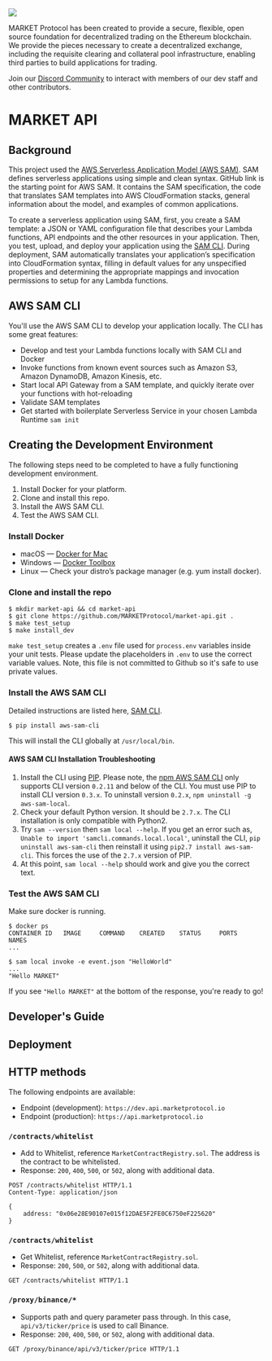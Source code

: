 <img src="https://github.com/MARKETProtocol/dApp/blob/master/src/img/MARKETProtocol-Light.png?raw=true" align="middle">

MARKET Protocol has been created to provide a secure, flexible, open source foundation for decentralized trading on the Ethereum blockchain. We provide the pieces necessary to create a decentralized exchange, including the requisite clearing and collateral pool infrastructure, enabling third parties to build applications for trading.

Join our [Discord Community](https://www.marketprotocol.io/discord) to interact with members of our dev staff and other contributors.

# MARKET API

## Background
This project used the [AWS Serverless Application Model (AWS SAM)](https://github.com/awslabs/serverless-application-model). SAM defines serverless applications using simple and clean syntax. GitHub link is the starting point for AWS SAM. It contains the SAM specification, the code that translates SAM templates into AWS CloudFormation stacks, general information about the model, and examples of common applications.

To create a serverless application using SAM, first, you create a SAM template: a JSON or YAML configuration file that describes your Lambda functions, API endpoints and the other resources in your application. Then, you test, upload, and deploy your application using the [SAM CLI](https://github.com/awslabs/aws-sam-cli). During deployment, SAM automatically translates your application’s specification into CloudFormation syntax, filling in default values for any unspecified properties and determining the appropriate mappings and invocation permissions to setup for any Lambda functions.

## AWS SAM CLI
You'll use the AWS SAM CLI to develop your application locally. The CLI has some great features:

- Develop and test your Lambda functions locally with SAM CLI and Docker
- Invoke functions from known event sources such as Amazon S3, Amazon DynamoDB, Amazon Kinesis, etc.
- Start local API Gateway from a SAM template, and quickly iterate over your functions with hot-reloading
- Validate SAM templates
- Get started with boilerplate Serverless Service in your chosen Lambda Runtime `sam init`

## Creating the Development Environment
The following steps need to be completed to have a fully functioning development environment.

1. Install Docker for your platform.
2. Clone and install this repo.
3. Install the AWS SAM CLI. 
4. Test the AWS SAM CLI.

### Install Docker

- macOS &mdash; [Docker for Mac](https://store.docker.com/editions/community/docker-ce-desktop-mac)
- Windows &mdash; [Docker Toolbox](https://download.docker.com/win/stable/DockerToolbox.exe)
- Linux &mdash; Check your distro’s package manager (e.g. yum install docker).

### Clone and install the repo

```
$ mkdir market-api && cd market-api
$ git clone https://github.com/MARKETProtocol/market-api.git .
$ make test_setup
$ make install_dev
```

`make test_setup` creates a `.env` file used for `process.env` variables inside your unit tests. Please update the placeholders in `.env` to use the correct variable values. Note, this file is not committed to Github so it's safe to use private values.

### Install the AWS SAM CLI
Detailed instructions are listed here, [SAM CLI](https://github.com/awslabs/aws-sam-cli). 

```
$ pip install aws-sam-cli
```

This will install the CLI globally at `/usr/local/bin`.

#### AWS SAM CLI Installation Troubleshooting

1. Install the CLI using [PIP](https://pip.pypa.io/en/stable/installing/). Please note, the [npm AWS SAM CLI](https://www.npmjs.com/package/aws-sam-local) only supports CLI version `0.2.11` and below of the CLI. You must use PIP to install CLI version `0.3.x`. To uninstall version `0.2.x`, `npm uninstall -g aws-sam-local`.
2. Check your default Python version. It should be `2.7.x`. The CLI installation is only compatible with Python2.
3. Try `sam --version` then `sam local --help`. If you get an error such as, `Unable to import 'samcli.commands.local.local'`, uninstall the CLI, `pip uninstall aws-sam-cli` then reinstall it using `pip2.7 install aws-sam-cli`. This forces the use of the `2.7.x` version of PIP.
4. At this point, `sam local --help` should work and give you the correct text.

### Test the AWS SAM CLI
Make sure docker is running.

```
$ docker ps
CONTAINER ID   IMAGE     COMMAND    CREATED    STATUS     PORTS       NAMES
...

$ sam local invoke -e event.json "HelloWorld"
...
"Hello MARKET"
```

If you see `"Hello MARKET"` at the bottom of the response, you're ready to go!


## Developer's Guide


## Deployment


## HTTP methods
The following endpoints are available:

* Endpoint (development): `https://dev.api.marketprotocol.io`
* Endpoint (production): `https://api.marketprotocol.io`

### `/contracts/whitelist`
* Add to Whitelist, reference `MarketContractRegistry.sol`. The address is the contract to be whitelisted.
* Response: `200`, `400`, `500`, or `502`, along with additional data.
```
POST /contracts/whitelist HTTP/1.1
Content-Type: application/json

{
    address: "0x06e28E90107e015f12DAE5F2FE0C6750eF225620"
}
```

### `/contracts/whitelist`
* Get Whitelist, reference `MarketContractRegistry.sol`.
* Response: `200`, `500`, or `502`, along with additional data.
```
GET /contracts/whitelist HTTP/1.1
```

### `/proxy/binance/*`
* Supports path and query parameter pass through. In this case, `api/v3/ticker/price` is used to call Binance. 
* Response: `200`, `400`, `500`, or `502`, along with additional data.
```
GET /proxy/binance/api/v3/ticker/price HTTP/1.1
```